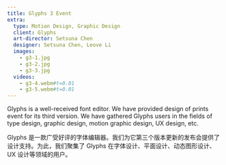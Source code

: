 ```yaml
---
title: Glyphs 3 Event
extra:
  type: Motion Design, Graphic Design
  client: Glyphs
  art-director: Setsuna Chen
  designer: Setsuna Chen, Leove Li
  images:
    - g3-1.jpg
    - g3-2.jpg
    - g3-3.jpg
  videos:
    - g3-4.webm#t=0.01
    - g3-5.webm#t=0.01
---
```


Glyphs is a well-received font editor. We have provided design of prints event for its third version. We have gathered Glyphs users in the fields of type design, graphic design, motion graphic design, UX design, etc.

Glyphs 是一款广受好评的字体编辑器。我们为它第三个版本更新的发布会提供了设计支持。为此，我们聚集了 Glyphs 在字体设计、平面设计、动态图形设计、UX 设计等领域的用户。
